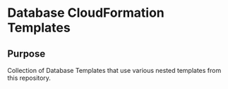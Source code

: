 # Database CloudFormation Templates

## Purpose

Collection of Database Templates that use various nested templates from this repository.